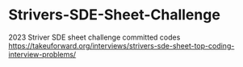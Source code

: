 # Strivers-SDE-Sheet-Challenge
2023 Striver SDE sheet challenge committed codes
https://takeuforward.org/interviews/strivers-sde-sheet-top-coding-interview-problems/
